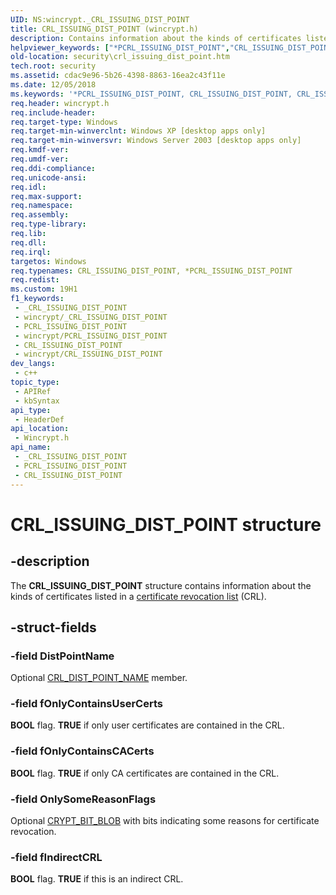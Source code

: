 ```yaml
---
UID: NS:wincrypt._CRL_ISSUING_DIST_POINT
title: CRL_ISSUING_DIST_POINT (wincrypt.h)
description: Contains information about the kinds of certificates listed in a certificate revocation list (CRL).
helpviewer_keywords: ["*PCRL_ISSUING_DIST_POINT","CRL_ISSUING_DIST_POINT","CRL_ISSUING_DIST_POINT structure [Security]","PCRL_ISSUING_DIST_POINT","PCRL_ISSUING_DIST_POINT structure pointer [Security]","_crypto2_crl_issuing_dist_point","security.crl_issuing_dist_point","wincrypt/CRL_ISSUING_DIST_POINT","wincrypt/PCRL_ISSUING_DIST_POINT"]
old-location: security\crl_issuing_dist_point.htm
tech.root: security
ms.assetid: cdac9e96-5b26-4398-8863-16ea2c43f11e
ms.date: 12/05/2018
ms.keywords: '*PCRL_ISSUING_DIST_POINT, CRL_ISSUING_DIST_POINT, CRL_ISSUING_DIST_POINT structure [Security], PCRL_ISSUING_DIST_POINT, PCRL_ISSUING_DIST_POINT structure pointer [Security], _crypto2_crl_issuing_dist_point, security.crl_issuing_dist_point, wincrypt/CRL_ISSUING_DIST_POINT, wincrypt/PCRL_ISSUING_DIST_POINT'
req.header: wincrypt.h
req.include-header: 
req.target-type: Windows
req.target-min-winverclnt: Windows XP [desktop apps only]
req.target-min-winversvr: Windows Server 2003 [desktop apps only]
req.kmdf-ver: 
req.umdf-ver: 
req.ddi-compliance: 
req.unicode-ansi: 
req.idl: 
req.max-support: 
req.namespace: 
req.assembly: 
req.type-library: 
req.lib: 
req.dll: 
req.irql: 
targetos: Windows
req.typenames: CRL_ISSUING_DIST_POINT, *PCRL_ISSUING_DIST_POINT
req.redist: 
ms.custom: 19H1
f1_keywords:
 - _CRL_ISSUING_DIST_POINT
 - wincrypt/_CRL_ISSUING_DIST_POINT
 - PCRL_ISSUING_DIST_POINT
 - wincrypt/PCRL_ISSUING_DIST_POINT
 - CRL_ISSUING_DIST_POINT
 - wincrypt/CRL_ISSUING_DIST_POINT
dev_langs:
 - c++
topic_type:
 - APIRef
 - kbSyntax
api_type:
 - HeaderDef
api_location:
 - Wincrypt.h
api_name:
 - _CRL_ISSUING_DIST_POINT
 - PCRL_ISSUING_DIST_POINT
 - CRL_ISSUING_DIST_POINT
---
```


# CRL_ISSUING_DIST_POINT structure


## -description

The <b>CRL_ISSUING_DIST_POINT</b> structure contains information about the kinds of certificates listed in a <a href="/windows/desktop/SecGloss/c-gly">certificate revocation list</a> (CRL).

## -struct-fields

### -field DistPointName

Optional 
<a href="/windows/desktop/api/wincrypt/ns-wincrypt-crl_dist_point_name">CRL_DIST_POINT_NAME</a> member.

### -field fOnlyContainsUserCerts

<b>BOOL</b> flag. <b>TRUE</b> if only user certificates are contained in the CRL.

### -field fOnlyContainsCACerts

<b>BOOL</b> flag. <b>TRUE</b> if only CA certificates are contained in the CRL.

### -field OnlySomeReasonFlags

Optional 
<a href="/windows/desktop/api/wincrypt/ns-wincrypt-crypt_bit_blob">CRYPT_BIT_BLOB</a> with bits indicating some reasons for certificate revocation.

### -field fIndirectCRL

<b>BOOL</b> flag. <b>TRUE</b> if this is an indirect CRL.

